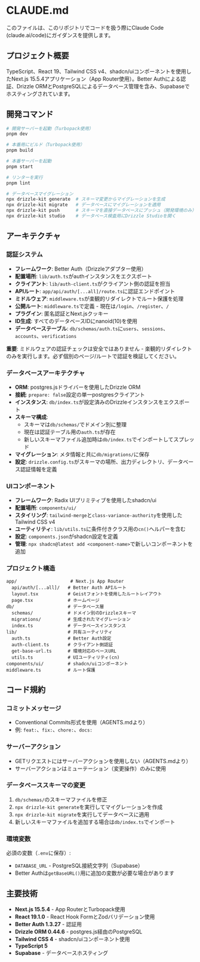 # CLAUDE.md

このファイルは、このリポジトリでコードを扱う際にClaude Code (claude.ai/code)にガイダンスを提供します。

## プロジェクト概要

TypeScript、React 19、Tailwind CSS v4、shadcn/uiコンポーネントを使用したNext.js 15.5.4アプリケーション（App Router使用）。Better Authによる認証、Drizzle ORMとPostgreSQLによるデータベース管理を含み、Supabaseでホスティングされています。

## 開発コマンド

```bash
# 開発サーバーを起動（Turbopack使用）
pnpm dev

# 本番用にビルド（Turbopack使用）
pnpm build

# 本番サーバーを起動
pnpm start

# リンターを実行
pnpm lint

# データベースマイグレーション
npx drizzle-kit generate  # スキーマ変更からマイグレーションを生成
npx drizzle-kit migrate   # データベースにマイグレーションを適用
npx drizzle-kit push      # スキーマを直接データベースにプッシュ（開発環境のみ）
npx drizzle-kit studio    # データベース検査用にDrizzle Studioを開く
```

## アーキテクチャ

### 認証システム

- **フレームワーク**: Better Auth（Drizzleアダプター使用）
- **配置場所**: `lib/auth.ts`がauthインスタンスをエクスポート
- **クライアント**: `lib/auth-client.ts`がクライアント側の認証を担当
- **APIルート**: `app/api/auth/[...all]/route.ts`に認証エンドポイント
- **ミドルウェア**: `middleware.ts`が楽観的リダイレクトでルート保護を処理
- **公開ルート**: `middleware.ts`で定義 - 現在は`/login`、`/register`、`/`
- **プラグイン**: 匿名認証とNext.jsクッキー
- **ID生成**: すべてのデータベースIDにnanoid(10)を使用
- **データベーステーブル**: `db/schemas/auth.ts`に`users`、`sessions`、`accounts`、`verifications`

**重要**: ミドルウェアの認証チェックは安全ではありません - 楽観的リダイレクトのみを実行します。必ず個別のページ/ルートで認証を検証してください。

### データベースアーキテクチャ

- **ORM**: postgres.jsドライバーを使用したDrizzle ORM
- **接続**: `prepare: false`設定の単一postgresクライアント
- **インスタンス**: `db/index.ts`が設定済みのDrizzleインスタンスをエクスポート
- **スキーマ構成**:
  - スキーマは`db/schemas/`でドメイン別に整理
  - 現在は認証テーブル用の`auth.ts`が存在
  - 新しいスキーマファイル追加時は`db/index.ts`でインポートしてスプレッド
- **マイグレーション**: メタ情報と共に`db/migrations/`に保存
- **設定**: `drizzle.config.ts`がスキーマの場所、出力ディレクトリ、データベース認証情報を定義

### UIコンポーネント

- **フレームワーク**: Radix UIプリミティブを使用したshadcn/ui
- **配置場所**: `components/ui/`
- **スタイリング**: `tailwind-merge`と`class-variance-authority`を使用したTailwind CSS v4
- **ユーティリティ**: `lib/utils.ts`に条件付きクラス用の`cn()`ヘルパーを含む
- **設定**: `components.json`がshadcn設定を定義
- **管理**: `npx shadcn@latest add <component-name>`で新しいコンポーネントを追加

### プロジェクト構造

```
app/                    # Next.js App Router
  api/auth/[...all]/   # Better Auth APIルート
  layout.tsx           # Geistフォントを使用したルートレイアウト
  page.tsx             # ホームページ
db/                    # データベース層
  schemas/             # ドメイン別のDrizzleスキーマ
  migrations/          # 生成されたマイグレーション
  index.ts             # データベースインスタンス
lib/                   # 共有ユーティリティ
  auth.ts              # Better Auth設定
  auth-client.ts       # クライアント側認証
  get-base-url.ts      # 環境対応のベースURL
  utils.ts             # UIユーティリティ(cn)
components/ui/         # shadcn/uiコンポーネント
middleware.ts          # ルート保護
```

## コード規約

### コミットメッセージ

- Conventional Commits形式を使用（AGENTS.mdより）
- 例: `feat:`、`fix:`、`chore:`、`docs:`

### サーバーアクション

- GETリクエストにはサーバーアクションを使用しない（AGENTS.mdより）
- サーバーアクションはミューテーション（変更操作）のみに使用

### データベーススキーマの変更

1. `db/schemas/`のスキーマファイルを修正
2. `npx drizzle-kit generate`を実行してマイグレーションを作成
3. `npx drizzle-kit migrate`を実行してデータベースに適用
4. 新しいスキーマファイルを追加する場合は`db/index.ts`でインポート

### 環境変数

必須の変数（`.env`に保存）:
- `DATABASE_URL` - PostgreSQL接続文字列（Supabase）
- Better Authは`getBaseURL()`用に追加の変数が必要な場合があります

## 主要技術

- **Next.js 15.5.4** - App RouterとTurbopack使用
- **React 19.1.0** - React Hook FormとZodバリデーション使用
- **Better Auth 1.3.27** - 認証用
- **Drizzle ORM 0.44.6** - postgres.js経由のPostgreSQL
- **Tailwind CSS 4** - shadcn/uiコンポーネント使用
- **TypeScript 5**
- **Supabase** - データベースホスティング
